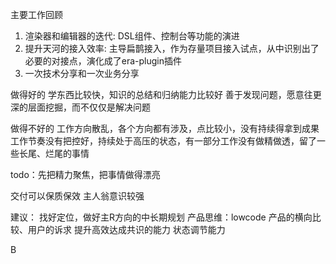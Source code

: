 主要工作回顾
  1. 渲染器和编辑器的迭代: DSL组件、控制台等功能的演进
  2. 提升天河的接入效率: 主导扁鹊接入，作为存量项目接入试点，从中识别出了必要的对接点，演化成了era-plugin插件
  3. 一次技术分享和一次业务分享

做得好的
  学东西比较快，知识的总结和归纳能力比较好
  善于发现问题，愿意往更深的层面挖掘，而不仅仅是解决问题

做得不好的
  工作方向散乱，各个方向都有涉及，点比较小，没有持续得拿到成果
  工作节奏没有把控好，持续处于高压的状态，有一部分工作没有做精做透，留了一些长尾、烂尾的事情

todo：先把精力聚焦，把事情做得漂亮

交付可以保质保效
主人翁意识较强

建议：
  找好定位，做好主R方向的中长期规划
  产品思维：lowcode 产品的横向比较、用户的诉求
  提升高效达成共识的能力
  状态调节能力

B


